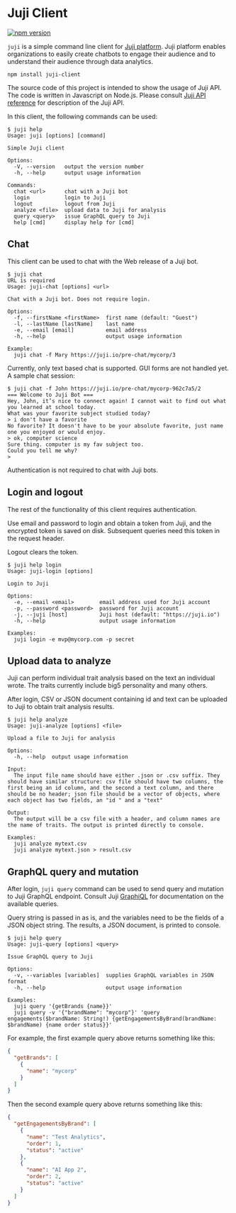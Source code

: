 # Juji Client

[![npm version](https://badge.fury.io/js/juji-client.svg)](https://badge.fury.io/js/juji-client)

`juji` is a simple command line client for [Juji platform](https://juji.io). Juji
platform enables organizations to easily create chatbots to engage their
audience and to understand their audience through data analytics.

```console
npm install juji-client
```

The source code of this project is intended to show the usage of Juji API. The
code is written in Javascript on Node.js. Please consult [Juji API reference](https://docs.juji.io/api) for description of the Juji API.

In this client, the following commands can be used:

```console
$ juji help
Usage: juji [options] [command]

Simple Juji client

Options:
  -V, --version   output the version number
  -h, --help      output usage information

Commands:
  chat <url>      chat with a Juji bot
  login           login to Juji
  logout          logout from Juji
  analyze <file>  upload data to Juji for analysis
  query <query>   issue GraphQL query to Juji
  help [cmd]      display help for [cmd]
```

## Chat

This client can be used to chat with the Web release of a Juji bot.

```console
$ juji chat
URL is required
Usage: juji-chat [options] <url>

Chat with a Juji bot. Does not require login.

Options:
  -f, --firstName <firstName>  first name (default: "Guest")
  -l, --lastName [lastName]    last name
  -e, --email [email]          email address
  -h, --help                   output usage information

Example:
  juji chat -f Mary https://juji.io/pre-chat/mycorp/3
```

Currently, only text based chat is supported. GUI forms are not handled yet. A
sample chat session:

```console
$ juji chat -f John https://juji.io/pre-chat/mycorp-962c7a5/2
=== Welcome to Juji Bot ===
Hey, John, it’s nice to connect again! I cannot wait to find out what you learned at school today.
What was your favorite subject studied today?
> i don't have a favorite
No favorite? It doesn't have to be your absolute favorite, just name one you enjoyed or would enjoy.
> ok, computer science
Sure thing. computer is my fav subject too.
Could you tell me why?
>
```

Authentication is not required to chat with Juji bots.

## Login and logout

The rest of the functionality of this client requires authentication.

Use email and password to login and obtain a token from Juji, and the encrypted token is saved on disk.
Subsequent queries need this token in the request header.

Logout clears the token.

```console
$ juji help login
Usage: juji-login [options]

Login to Juji

Options:
  -e, --email <email>        email address used for Juji account
  -p, --password <password>  password for Juji account
  -j, --juji [host]          Juji host (default: "https://juji.io")
  -h, --help                 output usage information

Examples:
  juji login -e mvp@mycorp.com -p secret
```


## Upload data to analyze

Juji can perform individual trait analysis based on the text an individual
wrote. The traits currently include big5 personality and many others.

After login, CSV or JSON document containing id and text can be uploaded to Juji to obtain
trait analysis results.


```console
$ juji help analyze
Usage: juji-analyze [options] <file>

Upload a file to Juji for analysis

Options:
  -h, --help  output usage information

Input:
  The input file name should have either .json or .csv suffix. They should have similar structure: csv file should have two columns, the first being an id column, and the second a text column, and there should be no header; json file should be a vector of objects, where each object has two fields, an "id " and a "text"

Output:
  The output will be a csv file with a header, and column names are the name of traits. The output is printed directly to console.

Examples:
  juji analyze mytext.csv
  juji analyze mytext.json > result.csv
```

## GraphQL query and mutation

After login, `juji query` command can be used to send query and mutation to Juji
GraphQL endpoint. Consult Juji [GraphiQL](https://juji.io/graphiql/graphiql.html) for
documentation on the available queries.

Query string is passed in as is, and the variables need to be the fields of a
JSON object string. The results, a JSON document, is printed to console.

```console
$ juji help query
Usage: juji-query [options] <query>

Issue GraphQL query to Juji

Options:
  -v, --variables [variables]  supplies GraphQL variables in JSON format
  -h, --help                   output usage information

Examples:
  juji query '{getBrands {name}}'
  juji query -v '{"brandName": "mycorp"}' 'query engagements($brandName: String!) {getEngagementsByBrand(brandName: $brandName) {name order status}}'
```

For example, the first example query above returns something like this:

```json
{
  "getBrands": [
    {
      "name": "mycorp"
    }
  ]
}
```

Then the second example query above returns something like this:

```json
{
  "getEngagementsByBrand": [
    {
      "name": "Test Analytics",
      "order": 1,
      "status": "active"
    },
    {
      "name": "AI App 2",
      "order": 2,
      "status": "active"
    }
  ]
}
```
